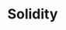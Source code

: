 ---
git: https://github.com/ethereum/solidity
guide: https://github.com/ethereum/solidity/blob/v0.4.25/docs/logo.svg
logohandle: ethereum_solidity
sort: solidity
title: Solidity
website: https://solidity.readthedocs.io/
wikipedia: https://en.wikipedia.org/wiki/Solidity
---